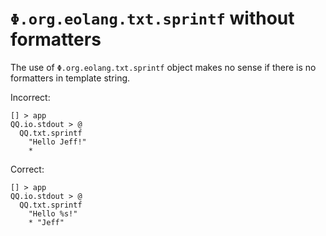 # `Φ.org.eolang.txt.sprintf` without formatters

The use of `Φ.org.eolang.txt.sprintf` object makes no sense if there is no
formatters in template string.

Incorrect:

```eo
[] > app
QQ.io.stdout > @
  QQ.txt.sprintf
    "Hello Jeff!"
    *
```

Correct:

```eo
[] > app
QQ.io.stdout > @
  QQ.txt.sprintf
    "Hello %s!"
    * "Jeff"
```
